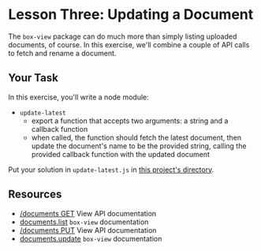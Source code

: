 # Lesson Three: Updating a Document

The `box-view` package can do much more than simply listing uploaded documents, of course. In this exercise, we'll combine a couple of API calls to fetch and rename a document.

## Your Task

In this exercise, you'll write a node module:

* `update-latest`
  - export a function that accepts two arguments: a string and a callback function
  - when called, the function should fetch the latest document, then update the document's name to be the provided string, calling the provided callback function with the updated document

Put your solution in `update-latest.js` in [this project's directory](/open/03-updating).

## Resources

* [/documents GET](http://developers.box.com/view/#get-documents) View API documentation
* [documents.list](https://github.com/lakenen/node-box-view/blob/master/README.md#list) `box-view` documentation
* [/documents PUT](http://developers.box.com/view/#put-documents-id) View API documentation
* [documents.update](https://github.com/lakenen/node-box-view/blob/master/README.md#update) `box-view` documentation
